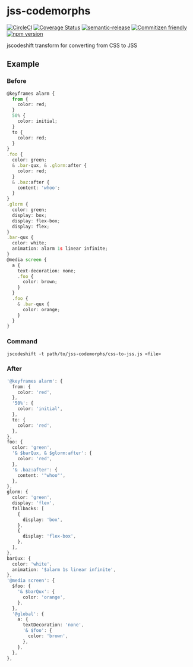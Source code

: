 # jss-codemorphs

[![CircleCI](https://circleci.com/gh/codemodsquad/jss-codemorphs.svg?style=svg)](https://circleci.com/gh/codemodsquad/jss-codemorphs)
[![Coverage Status](https://codecov.io/gh/codemodsquad/jss-codemorphs/branch/master/graph/badge.svg)](https://codecov.io/gh/codemodsquad/jss-codemorphs)
[![semantic-release](https://img.shields.io/badge/%20%20%F0%9F%93%A6%F0%9F%9A%80-semantic--release-e10079.svg)](https://github.com/semantic-release/semantic-release)
[![Commitizen friendly](https://img.shields.io/badge/commitizen-friendly-brightgreen.svg)](http://commitizen.github.io/cz-cli/)
[![npm version](https://badge.fury.io/js/jss-codemorphs.svg)](https://badge.fury.io/js/jss-codemorphs)

jscodeshift transform for converting from CSS to JSS

## Example

### Before

```ts
@keyframes alarm {
  from {
    color: red;
  }
  50% {
    color: initial;
  }
  to {
    color: red;
  }
}
.foo {
  color: green;
  & .bar-qux, & .glorm:after {
    color: red;
  }
  & .baz:after {
    content: 'whoo';
  }
}
.glorm {
  color: green;
  display: box;
  display: flex-box;
  display: flex;
}
.bar-qux {
  color: white;
  animation: alarm 1s linear infinite;
}
@media screen {
  a {
    text-decoration: none;
    .foo {
      color: brown;
    }
  }
  .foo {
    & .bar-qux {
      color: orange;
    }
  }
}
```

### Command

```
jscodeshift -t path/to/jss-codemorphs/css-to-jss.js <file>
```

### After

```ts
'@keyframes alarm': {
  from: {
    color: 'red',
  },
  '50%': {
    color: 'initial',
  },
  to: {
    color: 'red',
  },
},
foo: {
  color: 'green',
  '& $barQux, & $glorm:after': {
    color: 'red',
  },
  '& .baz:after': {
    content: '"whoo"',
  },
},
glorm: {
  color: 'green',
  display: 'flex',
  fallbacks: [
    {
      display: 'box',
    },
    {
      display: 'flex-box',
    },
  ],
},
barQux: {
  color: 'white',
  animation: '$alarm 1s linear infinite',
},
'@media screen': {
  $foo: {
    '& $barQux': {
      color: 'orange',
    },
  },
  '@global': {
    a: {
      textDecoration: 'none',
      '& $foo': {
        color: 'brown',
      },
    },
  },
},
```
